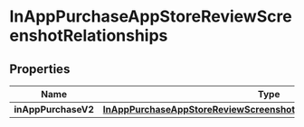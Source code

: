 

# InAppPurchaseAppStoreReviewScreenshotRelationships


## Properties

| Name | Type | Description | Notes |
|------------ | ------------- | ------------- | -------------|
|**inAppPurchaseV2** | [**InAppPurchaseAppStoreReviewScreenshotRelationshipsInAppPurchaseV2**](InAppPurchaseAppStoreReviewScreenshotRelationshipsInAppPurchaseV2.md) |  |  [optional] |




